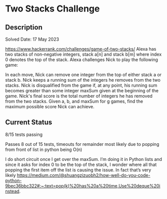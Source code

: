 # Two Stacks Challenge
## Description
Solved Date: 17 May 2023

https://www.hackerrank.com/challenges/game-of-two-stacks/
Alexa has two stacks of non-negative integers, stack a[n] and stack b[m] where index 0 denotes the top of the stack. Alexa challenges Nick to play the following game:

In each move, Nick can remove one integer from the top of either stack a or stack b.
Nick keeps a running sum of the integers he removes from the two stacks.
Nick is disqualified from the game if, at any point, his running sum becomes greater than some integer maxSum given at the beginning of the game.
Nick's final score is the total number of integers he has removed from the two stacks.
Given a, b, and maxSum for g games, find the maximum possible score Nick can achieve.
## Current Status
8/15 tests passing

Passes 8 out of 15 tests, timeouts for remainder most likely due to popping from front of list in python being O(n)

I do short circuit once I get over the maxSum. I’m doing it in Python lists and since it asks for index 0 to be the top of the stack, I wonder where all that popping the first item off the list is causing the issue. In fact that’s very likely https://medium.com/@shuangzizuobh2/how-well-do-you-code-python-9bec36bbc322#:~:text=pop(k)%20has%20a%20time,Use%20deque%20instead.


